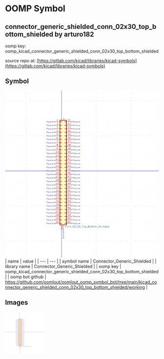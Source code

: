 # OOMP Symbol  
## connector_generic_shielded_conn_02x30_top_bottom_shielded  by arturo182  
  
oomp key: oomp_kicad_connector_generic_shielded_conn_02x30_top_bottom_shielded  
  
source repo at: [https://gitlab.com/kicad/libraries/kicad-symbols](https://gitlab.com/kicad/libraries/kicad-symbols)  
## Symbol  
  
[![working.png](working_600.png)](working.png)  
| name | value | 
| --- | --- | 
| symbol name | Connector_Generic_Shielded | 
| library name | Connector_Generic_Shielded | 
| oomp key | oomp_kicad_connector_generic_shielded_conn_02x30_top_bottom_shielded | 
| oomp bot github | https://github.com/oomlout/oomlout_oomp_symbol_bot/tree/main/kicad_connector_generic_shielded_conn_02x30_top_bottom_shielded/working | 
## Images  
  
[![working.png](working_140.png)](working.png)  
